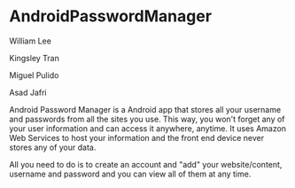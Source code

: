 # AndroidPasswordManager

William Lee

Kingsley Tran

Miguel Pulido

Asad Jafri

Android Password Manager is a Android app that stores all your username and passwords from all the sites you use. This way, you won't forget any of your user information and can access it anywhere, anytime. It uses Amazon Web Services to host your information and the front end device never stores any of your data. 

All you need to do is to create an account and "add" your website/content, username and password and you can view all of them at any time. 
